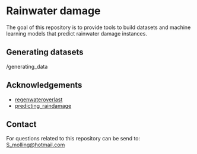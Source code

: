 # Rainwater damage

The goal of this repository is to provide tools to build datasets and machine learning models that predict rainwater damage instances.

## Generating datasets
/generating_data

## Acknowledgements

 - [regenwateroverlast](https://github.com/SimonsThijs/wateroverlast)
 - [predicting_raindamage](https://github.com/teundemast/regenwater_overlast)


## Contact
For questions related to this repository can be send to: S_molling@hotmail.com